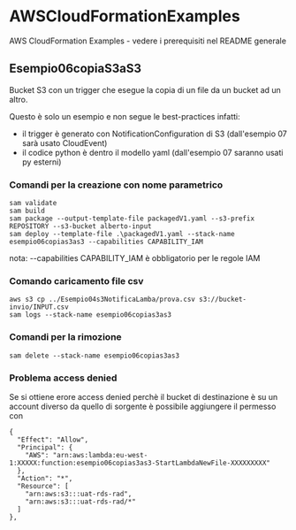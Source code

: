 # AWSCloudFormationExamples
AWS CloudFormation Examples - vedere i prerequisiti nel README generale


## Esempio06copiaS3aS3
Bucket S3 con un trigger che esegue la copia di un file da un bucket ad un altro.


Questo è solo un esempio e non segue le best-practices infatti:
- il trigger è generato con NotificationConfiguration di S3 (dall'esempio 07 sarà usato CloudEvent)
- il codice python è dentro il modello yaml  (dall'esempio 07 saranno usati py esterni)

### Comandi per la creazione con nome parametrico

```
sam validate
sam build
sam package --output-template-file packagedV1.yaml --s3-prefix REPOSITORY --s3-bucket alberto-input
sam deploy --template-file .\packagedV1.yaml --stack-name esempio06copias3as3 --capabilities CAPABILITY_IAM

```
nota: --capabilities CAPABILITY_IAM è obbligatorio per le regole IAM

### Comando caricamento file csv
```
aws s3 cp ../Esempio04s3NotificaLamba/prova.csv s3://bucket-invio/INPUT.csv
sam logs --stack-name esempio06copias3as3
```
### Comandi per la rimozione
```
sam delete --stack-name esempio06copias3as3
```

### Problema access denied
Se si ottiene erore access denied perchè il bucket di destinazione è su un account diverso da quello di sorgente è possibile aggiungere il permesso con
```
{
  "Effect": "Allow",
  "Principal": {
    "AWS": "arn:aws:lambda:eu-west-1:XXXXX:function:esempio06copias3as3-StartLambdaNewFile-XXXXXXXXX"
  },
  "Action": "*",
  "Resource": [
    "arn:aws:s3:::uat-rds-rad",
    "arn:aws:s3:::uat-rds-rad/*"
  ]
},
```

